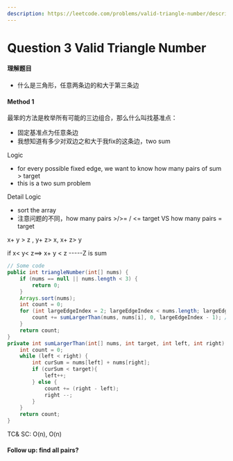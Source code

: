 ```yaml
---
description: https://leetcode.com/problems/valid-triangle-number/description/
---
```


# Question 3 Valid Triangle Number

#### 理解题目

* 什么是三角形，任意两条边的和大于第三条边



#### Method 1

最笨的方法是枚举所有可能的三边组合，那么什么叫找基准点：

* 固定基准点为任意条边
* 我想知道有多少对双边之和大于我fix的这条边，two sum

Logic

* for every possible fixed edge, we want to know how many pairs of sum > target
* this is a two sum problem

Detail Logic

* sort the array
* 注意问题的不同，how many pairs >/>= / <= target  VS  how many pairs = target



x+ y > z , y+ z> x, x+ z> y&#x20;

if x< y< z==> x+ y < z -----Z is sum

```java
// Some code
public int triangleNumber(int[] nums) {
    if (nums == null || nums.length < 3) {
        return 0;
    }
    Arrays.sort(nums);
    int count = 0;
    for (int largeEdgeIndex = 2; largeEdgeIndex < nums.length; largeEdgeIndex++) { //固定的边是最长的longest Edge
        count += sumLargerThan(nums, nums[i], 0, largeEdgeIndex - 1); // 你要找的点是在这个最大边之前
    }
    return count;
}
private int sumLargerThan(int[] nums, int target, int left, int right) {
    int count = 0;
    while (left < right) {
        int curSum = nums[left] + nums[right];
        if (curSum < target){
            left++;
        } else {
            count += (right - left);
            right --;
        }
    }
    return count;
}
```

TC& SC: O(n), O(n)

#### Follow up: find all pairs?
